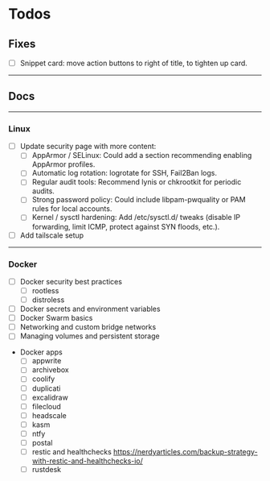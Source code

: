 # Todos

## Fixes

- [ ] Snippet card: move action buttons to right of title, to tighten up card.

---

## Docs

---

### Linux

- [ ] Update security page with more content:
  - [ ] AppArmor / SELinux: Could add a section recommending enabling AppArmor profiles.
  - [ ] Automatic log rotation: logrotate for SSH, Fail2Ban logs.
  - [ ] Regular audit tools: Recommend lynis or chkrootkit for periodic audits.
  - [ ] Strong password policy: Could include libpam-pwquality or PAM rules for local accounts.
  - [ ] Kernel / sysctl hardening: Add /etc/sysctl.d/ tweaks (disable IP forwarding, limit ICMP, protect against SYN floods, etc.).
- [ ] Add tailscale setup

---

### Docker

- [ ] Docker security best practices
  - [ ] rootless
  - [ ] distroless
- [ ] Docker secrets and environment variables
- [ ] Docker Swarm basics
- [ ] Networking and custom bridge networks
- [ ] Managing volumes and persistent storage
- Docker apps
  - [ ] appwrite
  - [ ] archivebox
  - [ ] coolify
  - [ ] duplicati
  - [ ] excalidraw
  - [ ] filecloud
  - [ ] headscale
  - [ ] kasm
  - [ ] ntfy
  - [ ] postal
  - [ ] restic and healthchecks https://nerdyarticles.com/backup-strategy-with-restic-and-healthchecks-io/
  - [ ] rustdesk
